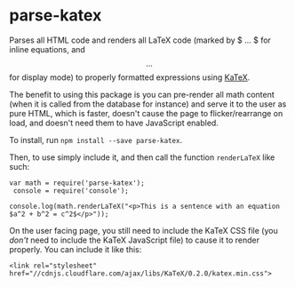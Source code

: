 # parse-katex
Parses all HTML code and renders all LaTeX code (marked by $ ... $ for inline equations, and $$ ... $$ for display mode) to properly formatted expressions using [KaTeX](https://github.com/Khan/KaTeX).

The benefit to using this package is you can pre-render all math content (when it is called from the database for instance) and serve it to the user as pure HTML, which is faster, doesn't cause the page to flicker/rearrange on load, and doesn't need them to have JavaScript enabled.

To install, run `npm install --save parse-katex`.

Then, to use simply include it, and then call the function `renderLaTeX` like such:

    var math = require('parse-katex');
     console = require('console');
        
    console.log(math.renderLaTeX("<p>This is a sentence with an equation $a^2 + b^2 = c^2$</p>"));

On the user facing page, you still need to include the KaTeX CSS file (you *don't* need to include the KaTeX JavaScript file) to cause it to render properly. You can include it like this:

    <link rel="stylesheet" href="//cdnjs.cloudflare.com/ajax/libs/KaTeX/0.2.0/katex.min.css">

    
